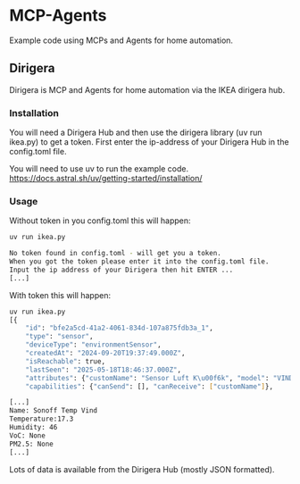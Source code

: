 # MCP-Agents
Example code using MCPs and Agents for home automation.

## Dirigera
Dirigera is MCP and Agents for home automation via the IKEA dirigera hub.

### Installation
You will need a Dirigera Hub and then use the dirigera library (uv run ikea.py) to get a token. First enter the ip-address of your Dirigera Hub in the config.toml file.

You will need to use uv to run the example code.
https://docs.astral.sh/uv/getting-started/installation/


### Usage
Without token in you config.toml this will happen:

```bash
uv run ikea.py

No token found in config.toml - will get you a token.
When you got the token please enter it into the config.toml file.
Input the ip address of your Dirigera then hit ENTER ...
[...]

```

With token this will happen:

```bash
uv run ikea.py
[{
    "id": "bfe2a5cd-41a2-4061-834d-107a875fdb3a_1", 
    "type": "sensor", 
    "deviceType": "environmentSensor", 
    "createdAt": "2024-09-20T19:37:49.000Z", 
    "isReachable": true, 
    "lastSeen": "2025-05-18T18:46:37.000Z", 
    "attributes": {"customName": "Sensor Luft K\u00f6k", "model": "VINDSTYRKA", "manufacturer": "IKEA of Sweden", "firmwareVersion": "1.0.11", "hardwareVersion": "1", "serialNumber": "881A14FFFE0CD802", "productCode": "E2112", "currentTemperature": 25, "currentRH": 35, "currentPM25": 1, "maxMeasuredPM25": 999, "minMeasuredPM25": 0, "vocIndex": 272, "identifyStarted": "2000-01-01T00:00:00.000Z", "identifyPeriod": 0, "permittingJoin": false, "otaStatus": "upToDate", "otaState": "readyToCheck", "otaProgress": 0, "otaPolicy": "autoUpdate", "otaScheduleStart": "00:00", "otaScheduleEnd": "00:00"}, 
    "capabilities": {"canSend": [], "canReceive": ["customName"]},

[...]
Name: Sonoff Temp Vind
Temperature:17.3
Humidity: 46
VoC: None
PM2.5: None
[...]

```

Lots of data is available from the Dirigera Hub (mostly JSON formatted).
